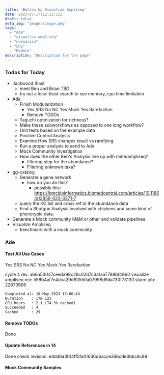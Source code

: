 ```yaml
---
title: 'Button Up Visualize Ampliseq'
date: 2023-05-17T12:22:23Z
draft: false
meta_img: "images/image.png"
tags:
  - "Ade"
  - "visualize-ampliseq"
  - "normalize"
  - "SRS"
  - "Module"
description: "Description for the page"
---
```


### Todos for Today

- Jackwood Blast
  - meet Ben and Brian TBD
  - try out a local blast search to see memory, cpu time limitation
- Ade
  - Finish Modularization
    - Yes SRS No NC Yes Mock Yes Rarefaction
    - Remove TODOs
  - Taguchi optmization for richness?
  - Make these subworkflows as opposed to one long workflow?
  - Unit tests based on the example data
  - Positive Control Analysis
  - Examine How SRS changes result vs rarefying
  - Run a proper analysis to send to Ade
  - Mock Community Investigation
  - How does the other Ben's Analysis line up with mine/ampliseq?
    - filtering step for the abundance?
    - Filtering unknown taxa?
- gg-catalog
  - Generate a gene network 
    - how do you do this?
      - possibly this: https://bmcbioinformatics.biomedcentral.com/articles/10.1186/s12859-020-3371-7
  - query the KO list and cross ref to the abundance data
  - Find a Shotgun Analysis involved with chickens and some kind of phenotypic data.
- Generate a Mock community M&M or other and validate pipelines
- Visualize Ampliseq
  - benchmark with a mock community
  

### Ade

#### Test All Use Cases

Yes SRS No NC Yes Mock Yes Rarefaction

cycle 4 rev: a66a53047ceeda98c28c02d7c3a1aa7788bf4960
visualize ampliseq rev: 558b4af7e4dca29d90550a07998d9da730f73130
slurm job: 22873906

```bash
Completed at: 16-May-2023 17:06:24
Duration    : 17m 12s
CPU hours   : 2.1 (74.3% cached)
Succeeded   : 4
Cached      : 29
```

#### Remove TODOs

Done

#### Update References in 14

Done check revision: eddd6a3f44ff5fa01636d6acce36bcde3bbc8c89

#### Mock Community Samples


